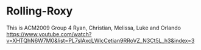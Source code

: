 # Rolling-Roxy
This is ACM2009 Group 4 Ryan, Christian, Melissa, Luke and Orlando
https://www.youtube.com/watch?v=XHTQhN6W7M0&list=PL7slAxcLWlcCetian9RRoVZ_N3Ct5L_h3&index=3
